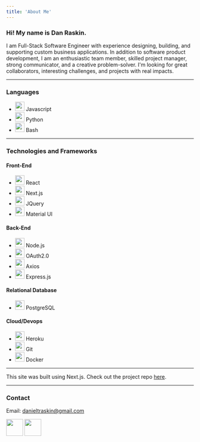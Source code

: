 ```yaml
---
title: 'About Me'
---
```


### Hi! My name is Dan Raskin.

I am Full-Stack Software Engineer with experience designing, building, and supporting custom business applications. In addition to software product development, I am an enthusiastic team member, skilled project manager, strong communicator, and a creative problem-solver. I'm looking for great collaborators, interesting challenges, and projects with real impacts.

<hr />

### Languages
- <Image src="/images/svg/javascript.svg" width='25' height='25'/> Javascript
- <Image src="/images/svg/python-icon.svg" width='25' height='25'/> Python
- <Image src="/images/svg/bash-icon.svg" width='25' height='25'/> Bash
<hr />

### Technologies and Frameworks

#### Front-End
- <Image src="/images/svg/reactjs-icon.svg" width='25' height='25'/> React
- <Image src="/images/svg/nextjs.svg" width='25' height='25'/> Next.js
- <Image src="/images/svg/jquery-vertical.svg" width='25' height='25'/> JQuery
- <Image src="/images/svg/mui-logo.png" width='25' height='25'/> Material UI

#### Back-End
- <Image src="/images/svg/nodejs-icon.svg" width='25' height='25'/> Node.js
- <Image src="/images/svg/oauth.svg" width='25' height='25'/> OAuth2.0
- <Image src="/images/svg/axios.png" width='25' height='25'/> Axios
- <Image src="/images/svg/expressjs-icon.svg" width='25' height='25'/> Express.js

#### Relational Database
- <Image src="/images/svg/postgresql-vertical.svg" width='25' height='25'/> PostgreSQL

#### Cloud/Devops
- <Image src="/images/svg/heroku-icon.svg" width='25' height='25'/> Heroku
- <Image src="/images/svg/git-scm-icon.svg" width='25' height='25'/> Git
- <Image src="/images/svg/docker.png" width='25' height='25'/> Docker

<hr />

This site was built using Next.js. Check out the project repo <a class='link' href='https://github.com/danraskin/nextjs-portfolio'>here</a>.

<hr />

### Contact

Email: danieltraskin@gmail.com

<Link href='https://github.com/danraskin'>
  <Image src='/images/svg/github-tile.svg' height='45' width='45'/>  
</Link>
<Link href='https://linkedin.com/in/danieltraskin'>
  <Image src='/images/svg/linkedin-tile.svg' height='45' width='45'/>  
</Link>